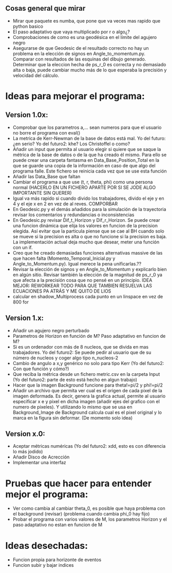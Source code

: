 
## Cosas general que mirar

- Mirar que paquete es numba, que pone que va veces mas rapido que python basico
- El paso adaptativo que vaya multiplicado por r o algo¿?
- Comprobaciones de como es una geodésica en el límite del agujero negro
- Asegurarse de que Geodesic de el resultado correcto  no hay un problema en la elección de signos en Angle_to_momentum.py. Comparar con resultados de las esquinas del dibujo generado. Determinar que la eleccion hecha de ps_r_0 es correcta y no demasiado alta o baja, puede cambiar mucho más de lo que esperaba la precisión y velocidad del cálculo.


# Ideas para mejorar el programa: 

## Version 1.0x:
- Comprobar que los parametros a,... sean numeros para que el usuario no borre el programa con eval()
- La metrica de Kerr-Newman de la base de datos está mal.    Yo del futuro:¿en serio?	Yo del futuro2: khe? Los Christoffel o como?
- Añadir un input que permita al usuario elegir si quiere que se saque la métrica de la base de datos o de la que ha creado él mismo. Para ello se puede crear una carpeta fantasma en Data_Base_Position_Total en la que se guarde una copia de la información en caso de que algo del programa falle. Este fichero se reinicia cada vez que se use esta función
- Añadir las Data_Base que faltan
- Cambiar el programa a que use (t, r, theta, phi) como una persona normal (HACERLO EN UN FICHERO APARTE POR SI SE JODE ALGO IMPORTANTE SIN QUERER)
- Igual va más rapido si cuando divido los trabajadores, divido el eje y en 4 y el eje x en 2 en vez de al reves. COMPORBAR
- En Geodesic.py y el demás añadidos para la simulación de la trayectoria revisar los comentarios y redundancias o inconsistencias
- En Geodesic.py revisar Dif_t_Horizon y Dif_r_Horizon. Se puede crear una funcion dinámica que elija los valores en funcion de la precision elegida. Así evitar que la particula piense que se cae al BH cuando solo se mueve si la precision es alta o que no funcione si la precision es baja. La implementación actual deja mucho que desear, meter una función con un if.
- Creo que he creado demasiadas funciones alternativas massive de las que hacen falta (Momento_Temporal_Inicial.py y Angle_to_Momentum.py). Igual merece la pena unificarlas.??
- Revisar la elección de signos y en Angle_to_Momentum y explicarlo bien en algún sitio. Revisar también la elección de la magnitud de ps_r_0 ya que afecta a la precisión cosa que no pensé en un principio. IDEA MEJOR: REWORKEAR TODO PARA QUE TAMBIEN RESUELVA LAS ECUACIONES PA ATRÁS Y ME QUITO DE LIOS
- calcular en shadow_Multiprocess cada punto en un linspace en vez de 800 for

## Version 1.x:
- Añadir un agujero negro perturbado
- Parametros de Horizon en función de M? Paso adaptativo en funcion de M?
- Si es un ordenador con más de 8 nucleos, que se divida en mas trabajadores. Yo del futuro2: Se puede pedir al usuario que de su número de nucleos y coger algo tipo n_nucleos-2 
- Cambio de angulo a x,y genérico no solo para tipo Kerr (Yo del futuro2: Con que función y cómo?)
- Que reciba la métrica desde un fichero metric.csv en la carpeta Input (Yo del futuro2: parte de esto está hecho en algun trabajo)
- Hacer que la imagen Background funcione para theta!=pi/2 y phi!=pi/2
- Añadir un archivo que permita ver cual es el origen de cada pixel de la imagen deformada. Es decir, genera la grafica actual, permite al usuario especificar x e y pixel en dicha imagen (añadir ejes del grafico con el numero de pixeles). Y utilizando lo mismo que se usa en Background_Image de Background calcula cual es el pixel original y lo marca en la figura sin deformar. (De momento solo idea) 

## Version x.0:
- Aceptar métricas numéricas (Yo del futuro2: xdd, esto es con diferencia lo más jodido)
- Añadir Disco de Acrección
- Implementar una interfaz

# Pruebas que hacer para entender mejor el programa:
-   Ver como cambia al cambiar theta_0, es posible que haya problema con el background (revisar) (problema cuando cambia phi_0 hay fijo)
-   Probar el programa con varios valores de M, los parametros Horizon y el paso adaptativo no estan en funcion de M


# Ideas desechadas:
- Funcion propia para horizonte de eventos
- Funcion subir y bajar indices
